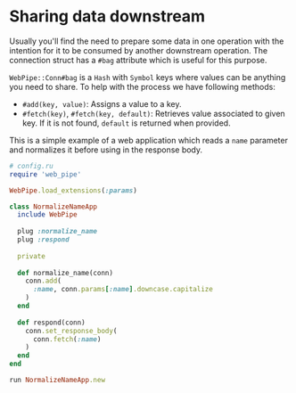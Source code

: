 # Sharing data downstream

Usually you'll find the need to prepare some data in one operation with the
intention for it to be consumed by another downstream operation. The connection
struct has a `#bag` attribute which is useful for this purpose.

`WebPipe::Conn#bag` is a `Hash` with `Symbol` keys where values can
be anything you need to share. To help with the process we have following methods:

- `#add(key, value)`: Assigns a value to a key.
- `#fetch(key)`, `#fetch(key, default)`: Retrieves value associated
  to given key. If it is not found, `default` is returned when
  provided.

This is a simple example of a web application which reads a `name`
parameter and normalizes it before using in the response body.

```ruby
# config.ru
require 'web_pipe'

WebPipe.load_extensions(:params)

class NormalizeNameApp
  include WebPipe
  
  plug :normalize_name
  plug :respond
  
  private
  
  def normalize_name(conn)
    conn.add(
      :name, conn.params[:name].downcase.capitalize
    )
  end
  
  def respond(conn)
    conn.set_response_body(
      conn.fetch(:name)
    )
  end
end

run NormalizeNameApp.new
```

